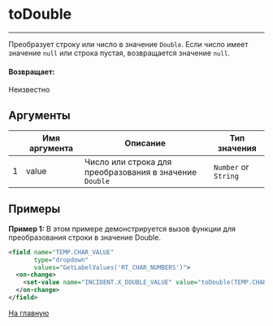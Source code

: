 # toDouble

---

Преобразует строку или число в значение `Double`. Если число имеет значение `null` или строка пустая, возвращается значение `null`.

#### Возвращает:

Неизвестно

## Аргументы

|  | Имя аргумента | Описание | Тип значения |
| --- | --- | --- | --- |
| 1 | value | Число или строкa для преобразования в значение `Double` | `Number` or `String` |

## Примеры

**Пример 1:** В этом примере демонстрируется вызов функции для преобразования строки в значение Double.
```xml
<field name="TEMP.CHAR_VALUE"
       type="dropdown"
       values="GetLabelValues('RT_CHAR_NUMBERS')">
  <on-change>
    <set-value name="INCIDENT.X_DOUBLE_VALUE" value="toDouble(TEMP.CHAR_VALUE)"/>
  </on-change>
</field>
```



[На главную](./ecmfunctions/)
